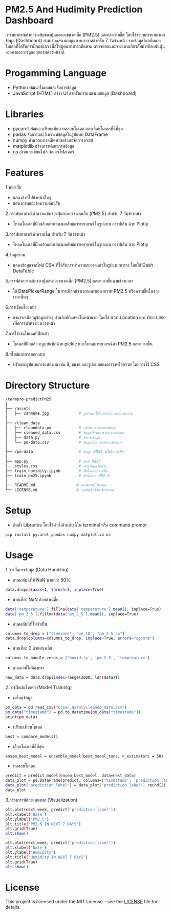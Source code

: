 # PM2.5 And Hudimity Prediction Dashboard
การพยากรณ์ค่าความเข้มของฝุ่นละอองขนาดเล็ก (PM2.5) และค่าความชื้น โดยใช้ระบบการแสดงผลข้อมูล (Dashboard) สามารถแสดงผลคุณภาพอากาศสำหรับ 7 วันข้างหน้า จากข้อมูลในอดีตและโมเดลที่ได้รับการฝึกมาแล้ว เพื่อให้ผู้คนสามารถติดตาม ตรวจสอบและวางแผนเกี่ยวกับการป้องกันฝุ่นละอองและการดูแลสุขภาพล่วงหน้าได้

# Progamming Language
- Python พัฒนาโมเดลและจัดการข้อมูล
- JavaScript (HTML) สร้าง UI สำหรับการแสดงผลข้อมูล (Dashboard)

# Libraries
- pycaret พัฒนา เปรียบเทียบ ทดสอบโมเดล และเลือกโมเดลที่ดีที่สุด 
- padas จัดการและวิเคราะห์ข้อมูลในรูปแบบ DataFrame
- numpy คำนวณทางคณิตศาสตร์และจัดการอาเรย์
- matplotlib สร้างกราฟและภาพข้อมูล
- os อ่านและเขียนไฟล์ จัดการโฟลเดอร์

# Features
1.หน้าเว็บ
- แสดงลิงค์ไปยังหน้าอื่นๆ
- แสดงภาพและข้อความต้อนรับ

2.กราฟพยากรณ์ค่าความเข้มของฝุ่นละอองขนาดเล็ก (PM2.5) สำหรับ 7 วันข้างหน้า
- โหลดโมเดลที่ฝึกแล้วและแสดงผลลัพธ์การพยากรณ์ในรูปแบบ กราฟเส้น ด้วย Plotly

3.กราฟพยากรณ์ค่าความชื้น สำหรับ 7 วันข้างหน้า
- โหลดโมเดลที่ฝึกแล้วและแสดงผลลัพธ์การพยากรณ์ในรูปแบบ กราฟเส้น ด้วย Plotly

4.ข้อมูลรวม
- แสดงข้อมูลจากไฟล์ CSV ที่ได้รับการทำความสะอาดแล้วในรูปแบบตาราง โดยใช้ Dash DataTable

5.กราฟค่าความเข้มของฝุ่นละอองขนาดเล็ก (PM2.5) และความชื้นตามช่วงเวลา
- ใช้ DatePickerRange ในการเลือกช่วงเวลาและแสดงกราฟ PM2.5 หรือความชื้นในช่วงเวลานั้นๆ

6.การเชื่อมโยงหน้า
- สามารถเลือกดูข้อมูลต่างๆ ผ่านลิงค์ที่แสดงในหน้าแรก โดยใช้ dcc.Location และ dcc.Link เพื่อการนำทางระหว่างหน้า

7.การใช้งานโมเดลที่ฝึกแล้ว
- โมเดลที่ฝึกแล้วจะถูกบันทึกด้วย pickle และโหลดมาพยากรณ์ค่า PM2.5 และความชื้น

8.สไตล์และการออกแบบ
- ปรับแต่งรูปแบบการแสดงผล เช่น สี, ขนาด และรูปแบบของตารางหรือกราฟ โดยการใช้ CSS

# Directory Structure

```sh
/termpro-predictPM25
│
├── /assets
│   ├── carmeme.jpg             # รูปภาพที่ใช้ในหน้าแรกของแดชบอร์ด
│
├── /clean_data                     
│   ├── cleandata.py            # การทำความสะอาดข้อมูล
│   ├── cleaned_data.csv        # ข้อมูลที่ผ่านการทำความสะอาด
│   ├── data.py                 # จัดการข้อมูล
│   └── pm-data.csv             # ข้อมูลก่อนการทำความสะอาด
│
├── /pm-data                    # ข้อมูล PM25 ที่ใช้ในการฝึก
│
├── app.py                      # แอป Dash
├── styles.css                  # ตกแต่งแดชบอร์ด
├── train_humidity.ipynb        # ฝึกโมเดลความชื้น
├── train_pm25.ipynb            # ฝึกโมเดล PM2.5
│                          
├── README.md                  # คำอธิบายโปรเจกต์                
└── LICENSE.md                 # ระบุลิขสิทธิ์ของโปรเจกต์ 
```

# Setup

- ติดตั้ง Libraries โดยใช้คำสั่งด้านล่างนี้ใน terminal หรือ command prompt
```sh
pip install pycaret pandas numpy matplotlib os
```
# Usage

1.การจัดการข้อมูล (Data Handling)
- ลบคอลัมน์ที่มี NaN มากกว่า 50%

```sh
data.dropna(axis=1, thresh=1, inplace=True)
```

- แทนที่ค่า NaN ด้วยค่าเฉลี่ย

```sh
data['temperature'].fillna(data['temperature'].mean(), inplace=True)
data['pm_2_5'].fillna(data['pm_2_5'].mean(), inplace=True)
```

- ลบคอลัมน์ที่ไม่จำเป็น

```sh
columns_to_drop = ["timezone", "pm_10", "pm_2_5_sp"]
data.drop(columns=columns_to_drop, inplace=True, errors="ignore")
```

- แทนที่ค่า 0 ด้วยค่าเฉลี่ย

```sh
columns_to_handle_zeros = ['humidity', 'pm_2_5', 'temperature']
```

- ลบแถวที่ไม่ต้องการ

```sh
new_data = data.drop(index=range(2000, len(data)))
```
2.การฝึกฝนโมเดล (Model Training)
- เตรียมข้อมูล

```sh
pm_data = pd.read_csv("clean_data\\cleaned_data.csv")
pm_data["timestamp"] = pd.to_datetime(pm_data["timestamp"])
print(pm_data)
```

- เปรียบเทียบโมเดล

```sh
best = compare_models()

```

- เลือกโมเดลที่ดีที่สุด

```sh
ensem_best_model = ensemble_model(best_model_tune, n_estimators = 50)
```

- ทดสอบโมเดล


```sh
predict = predict_model(ensem_best_model, data=next_data)
data_plot = pd.DataFrame(predict, columns=['timestamp', 'prediction_label'])
data_plot["prediction_label"] = data_plot["prediction_label"].round(2)
data_plot
```

3.สร้างกราฟและแสดงผล (Visualization)

```sh
plt.plot(next_week, predict['prediction_label'])
plt.xlabel('Date')
plt.ylabel('PM2.5')
plt.title('PM2.5 IN NEXT 7 DAYS')
plt.grid(True)
plt.show()
```

```sh
plt.plot(next_week, predict['prediction_label'])
plt.xlabel('Date')
plt.ylabel('Humidity')
plt.title('Humidity IN NEXT 7 DAYS')
plt.grid(True)
plt.show()
```

# License
This project is licensed under the MIT License - see the [LICENSE](LICENSE.md) file for details.
